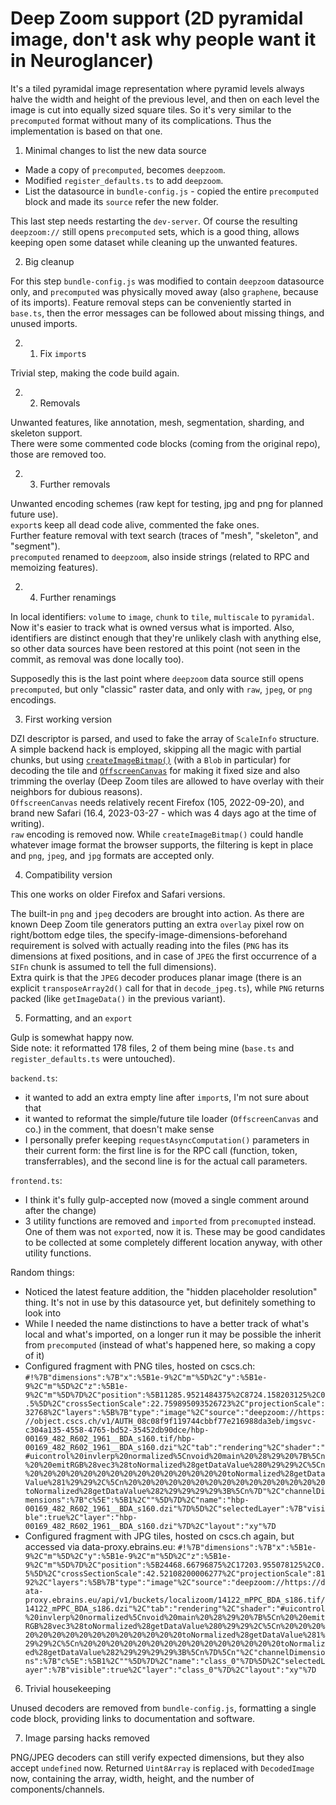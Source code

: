# Deep Zoom support (2D pyramidal image, don't ask why people want it in Neuroglancer)

It's a tiled pyramidal image representation where pyramid levels always halve the width and height of the previous level, and then on each level the image is cut into equally sized square tiles. So it's very similar to the `precomputed` format without many of its complications. Thus the implementation is based on that one.

1. Minimal changes to list the new data source

* Made a copy of `precomputed`, becomes `deepzoom`.  
* Modified `register_defaults.ts` to add `deepzoom`.  
* List the datasource in `bundle-config.js` - copied the entire `precomputed` block and made its `source` refer the new folder.  

This last step needs restarting the `dev-server`. Of course the resulting `deepzoom://` still opens `precomputed` sets, which is a good thing, allows keeping open some dataset while cleaning up the unwanted features.

2. Big cleanup

For this step `bundle-config.js` was modified to contain `deepzoom` datasource only, and `precomputed` was physically moved away (also `graphene`, because of its imports). Feature removal steps can be conveniently started in `base.ts`, then the error messages can be followed about missing things, and unused imports.

2. 1. Fix `import`s

Trivial step, making the code build again.

2. 2. Removals

Unwanted features, like annotation, mesh, segmentation, sharding, and skeleton support.  
There were some commented code blocks (coming from the original repo), those are removed too.

2. 3. Further removals

Unwanted encoding schemes (raw kept for testing, jpg and png for planned future use).  
`export`s keep all dead code alive, commented the fake ones.  
Further feature removal with text search (traces of "mesh", "skeleton", and "segment").  
`precomputed` renamed to `deepzoom`, also inside strings (related to RPC and memoizing features).

2. 4. Further renamings

In local identifiers: `volume` to `image`, `chunk` to `tile`, `multiscale` to `pyramidal`. Now it's easier to track what is owned versus what is imported. Also, identifiers are distinct enough that they're unlikely clash with anything else, so other data sources have been restored at this point (not seen in the commit, as removal was done locally too).

Supposedly this is the last point where `deepzoom` data source still opens `precomputed`, but only "classic" raster data, and only with `raw`, `jpeg`, or `png` encodings.

3. First working version

DZI descriptor is parsed, and used to fake the array of `ScaleInfo` structure. A simple backend hack is employed, skipping all the magic with partial chunks, but using [`createImageBitmap()`](https://developer.mozilla.org/en-US/docs/Web/API/createImageBitmap) (with a `Blob` in particular) for decoding the tile and [`OffscreenCanvas`](https://developer.mozilla.org/en-US/docs/Web/API/OffscreenCanvas) for making it fixed size and also trimming the overlay (Deep Zoom tiles are allowed to have overlay with their neighbors for dubious reasons).  
`OffscreenCanvas` needs relatively recent Firefox (105, 2022-09-20), and brand new Safari (16.4, 2023-03-27 - which was 4 days ago at the time of writing).  
`raw` encoding is removed now. While `createImageBitmap()` could handle whatever image format the browser supports, the filtering is kept in place and `png`, `jpeg`, and `jpg` formats are accepted only.

4. Compatibility version

This one works on older Firefox and Safari versions.  

The built-in `png` and `jpeg` decoders are brought into action. As there are known Deep Zoom tile generators putting an extra `overlay` pixel row on right/bottom edge tiles, the specify-image-dimensions-beforehand requirement is solved with actually reading into the files (`PNG` has its dimensions at fixed positions, and in case of `JPEG` the first occurrence of a `SIFn` chunk is assumed to tell the full dimensions).  
Extra quirk is that the `JPEG` decoder produces planar image (there is an explicit `transposeArray2d()` call for that in `decode_jpeg.ts`), while `PNG` returns packed (like `getImageData()` in the previous variant).

5. Formatting, and an `export`

Gulp is somewhat happy now.  
Side note: it reformatted 178 files, 2 of them being mine (`base.ts` and `register_defaults.ts` were untouched).  

`backend.ts`:

* it wanted to add an extra empty line after `import`s, I'm not sure about that
* it wanted to reformat the simple/future tile loader (`OffscreenCanvas` and co.) in the comment, that doesn't make sense
* I personally prefer keeping `requestAsyncComputation()` parameters in their current form: the first line is for the RPC call (function, token, transferrables), and the second line is for the actual call parameters.

`frontend.ts`:

* I think it's fully gulp-accepted now (moved a single comment around after the change)
* 3 utility functions are removed and `imported` from `precomupted` instead. One of them was not `export`ed, now it is. These may be good candidates to be collected at some completely different location anyway, with other utility functions.

Random things:

* Noticed the latest feature addition, the "hidden placeholder resolution" thing. It's not in use by this datasource yet, but definitely something to look into
* While I needed the name distinctions to have a better track of what's local and what's imported, on a longer run it may be possible the inherit from `precomputed` (instead of what's happened here, so making a copy of it)
* Configured fragment with PNG tiles, hosted on cscs.ch: `#!%7B"dimensions":%7B"x":%5B1e-9%2C"m"%5D%2C"y":%5B1e-9%2C"m"%5D%2C"z":%5B1e-9%2C"m"%5D%7D%2C"position":%5B11285.9521484375%2C8724.158203125%2C0.5%5D%2C"crossSectionScale":22.759895093526723%2C"projectionScale":32768%2C"layers":%5B%7B"type":"image"%2C"source":"deepzoom://https://object.cscs.ch/v1/AUTH_08c08f9f119744cbbf77e216988da3eb/imgsvc-c304a135-4558-4765-bd52-35452db90dce/hbp-00169_482_R602_1961__BDA_s160.tif/hbp-00169_482_R602_1961__BDA_s160.dzi"%2C"tab":"rendering"%2C"shader":"#uicontrol%20invlerp%20normalized%5Cnvoid%20main%20%28%29%20%7B%5Cn%20%20emitRGB%28vec3%28toNormalized%28getDataValue%280%29%29%2C%5Cn%20%20%20%20%20%20%20%20%20%20%20%20%20%20%20toNormalized%28getDataValue%281%29%29%2C%5Cn%20%20%20%20%20%20%20%20%20%20%20%20%20%20%20toNormalized%28getDataValue%282%29%29%29%29%3B%5Cn%7D"%2C"channelDimensions":%7B"c%5E":%5B1%2C""%5D%7D%2C"name":"hbp-00169_482_R602_1961__BDA_s160.dzi"%7D%5D%2C"selectedLayer":%7B"visible":true%2C"layer":"hbp-00169_482_R602_1961__BDA_s160.dzi"%7D%2C"layout":"xy"%7D`
* Configured fragment with JPG tiles, hosted on cscs.ch again, but accessed via data-proxy.ebrains.eu: `#!%7B"dimensions":%7B"x":%5B1e-9%2C"m"%5D%2C"y":%5B1e-9%2C"m"%5D%2C"z":%5B1e-9%2C"m"%5D%7D%2C"position":%5B24468.66796875%2C17203.955078125%2C0.5%5D%2C"crossSectionScale":42.52108200006277%2C"projectionScale":8192%2C"layers":%5B%7B"type":"image"%2C"source":"deepzoom://https://data-proxy.ebrains.eu/api/v1/buckets/localizoom/14122_mPPC_BDA_s186.tif/14122_mPPC_BDA_s186.dzi"%2C"tab":"rendering"%2C"shader":"#uicontrol%20invlerp%20normalized%5Cnvoid%20main%20%28%29%20%7B%5Cn%20%20emitRGB%28vec3%28toNormalized%28getDataValue%280%29%29%2C%5Cn%20%20%20%20%20%20%20%20%20%20%20%20%20%20%20toNormalized%28getDataValue%281%29%29%2C%5Cn%20%20%20%20%20%20%20%20%20%20%20%20%20%20%20toNormalized%28getDataValue%282%29%29%29%29%3B%5Cn%7D%5Cn"%2C"channelDimensions":%7B"c%5E":%5B1%2C""%5D%7D%2C"name":"class_0"%7D%5D%2C"selectedLayer":%7B"visible":true%2C"layer":"class_0"%7D%2C"layout":"xy"%7D`

6. Trivial housekeeping

Unused decoders are removed from `bundle-config.js`, formatting a single code block, providing links to documentation and software.

7. Image parsing hacks removed

PNG/JPEG decoders can still verify expected dimensions, but they also accept `undefined` now. Returned `Uint8Array` is replaced with `DecodedImage` now, containing the array, width, height, and the number of components/channels.
